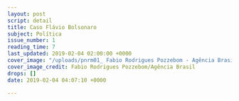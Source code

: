 ```yaml
---
layout: post
script: detail
title: Caso Flávio Bolsonaro
subject: Política
issue_number: 1
reading_time: 7
last_updated: 2019-02-04 02:00:00 +0000
cover_image: "/uploads/pnrm01_ Fabio Rodrigues Pozzebom - Agência Brasil.jpg"
cover_image_credit: Fabio Rodrigues Pozzebom/Agência Brasil
drops: []
date: 2019-02-04 04:07:10 +0000

---
```

